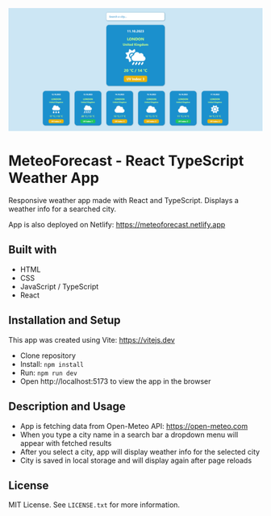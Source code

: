 ![MeteoForecast React TypeScript Weather App Preview](./public/meteoforecast-preview.png)

# MeteoForecast - React TypeScript Weather App

Responsive weather app made with React and TypeScript. Displays a weather info for a searched city.

App is also deployed on Netlify: https://meteoforecast.netlify.app

## Built with

-   HTML
-   CSS
-   JavaScript / TypeScript
-   React

## Installation and Setup

This app was created using Vite: https://vitejs.dev

-   Clone repository
-   Install: `npm install`
-   Run: `npm run dev`
-   Open http://localhost:5173 to view the app in the browser

## Description and Usage

-   App is fetching data from Open-Meteo API: https://open-meteo.com
-   When you type a city name in a search bar a dropdown menu will appear with fetched results
-   After you select a city, app will display weather info for the selected city
-   City is saved in local storage and will display again after page reloads

## License

MIT License. See `LICENSE.txt` for more information.
